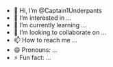 - 👋 Hi, I’m @Captain1Underpants
- 👀 I’m interested in ...
- 🌱 I’m currently learning ...
- 💞️ I’m looking to collaborate on ...
- 📫 How to reach me ...
- 😄 Pronouns: ...
- ⚡ Fun fact: ...

<!---
Captain1Underpants/Captain1Underpants is a ✨ special ✨ repository because its `README.md` (this file) appears on your GitHub profile.
You can click the Preview link to take a look at your changes.
--->
